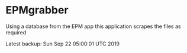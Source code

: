 # EPMgrabber
Using a database from the EPM app this application scrapes the files as required


Latest backup: Sun Sep 22 05:00:01 UTC 2019
